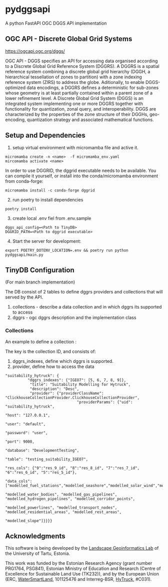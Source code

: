 # pydggsapi

A python FastAPI OGC DGGS API implementation

## OGC API - Discrete Global Grid Systems

https://ogcapi.ogc.org/dggs/

OGC API - DGGS specifies an API for accessing data organised according to a Discrete Global Grid Reference System (DGGRS). A DGGRS is a spatial reference system combining a discrete global grid hierarchy (DGGH, a hierarchical tessellation of zones to partition) with a zone indexing reference system (ZIRS) to address the globe. Aditionally, to enable DGGS-optimized data encodings, a DGGRS defines a deterministic for sub-zones whose geometry is at least partially contained within a parent zone of a lower refinement level. A Discrete Global Grid System (DGGS) is an integrated system implementing one or more DGGRS together with functionality for quantization, zonal query, and interoperability. DGGS are characterized by the properties of the zone structure of their DGGHs, geo-encoding, quantization strategy and associated mathematical functions.

## Setup and Dependencies

1. setup virtual environment with micromamba file and active it. 

```
micromamba create -n <name>  -f micromamba_env.yaml
mircomamba activate <name>
```

In order to use DGGRID, the dggrid executable needs to be available. You can compile it yourself, or install into the conda/micromamba environment from conda-forge:

```
micromamba install -c conda-forge dggrid
```

2. run poetry to install dependencies

```
poetry install
```

3. create local .env fiel from .env.sample 

```
dggs_api_config=<Path to TinyDB>
DGGRID_PATH=<Path to dggrid executable>
```

4. Start the server for development: 
```
export POETRY_DOTENV_LOCATION=.env && poetry run python pydggsapi/main.py 
```

## TinyDB Configuration 

(For main branch implementation)

The DB consist of 2 tables to define dggrs providers and collections that will served by the API.

1. collections - describe a data collection and in which dggrs its supported to access
2. dggrs - ogc dggrs description and the implementation class

### Collections 
An example to define a collection : 

The key is the collection ID, and consists of:

1. dggrs_indexes, define which dggrs is supported.
2. provider, define how to access the data 

```
"suitability_hytruck": {
          "dggrs_indexes": {"IGEO7": [5, 6, 7, 8, 9]},
           "title": "Suitability Modelling for Hytruck", 
           "description": "Desc", 
           "provider": {"providerClassName": "ClickhouseCollectionProvider.ClickhouseCollectionProvider", 
                                "providerParams": {"uid": "suitability_hytruck",
                                                                "host": "127.0.0.1", 
                                                                "user": "default", 
                                                                "password": "user", 
                                                                "port": 9000, 
                                                                "database": "DevelopmentTesting", 
                                                                "table": "testing_suitability_IGEO7",
                                                                 "res_cols": {"9":"res_9_id", "8":"res_8_id", "7":"res_7_id", "6":"res_6_id", "5":"res_5_id"}, 
                                                                 "data_cols": ["modelled_fuel_stations","modelled_seashore","modelled_solar_wind","modelled_urban_nodes", 
                                                                 "modelled_water_bodies", "modelled_gas_pipelines", "modelled_hydrogen_pipelines", "modelled_corridor_points", 
                                                                 "modelled_powerlines", "modelled_transport_nodes", "modelled_residential_areas", "modelled_rest_areas",
                                                                 "modelled_slope"]}}}}
```



## Acknowledgments

This software is being developed by the [Landscape Geoinformatics Lab](https://landscape-geoinformatics.ut.ee/expertise/dggs/) of the University of Tartu, Estonia.

This work was funded by the Estonian Research Agency (grant number PRG1764, PSG841), Estonian Ministry of Education and Research (Centre of Excellence for Sustainable Land Use (TK232)), and by the European Union (ERC, [WaterSmartLand](https://water-smart-land.eu/), 101125476 and Interreg-BSR, [HyTruck](https://interreg-baltic.eu/project/hytruck/), #C031).




